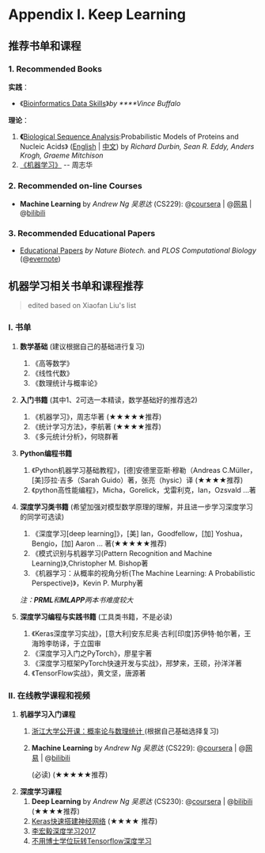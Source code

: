 # Appendix I. Keep Learning

## 推荐书单和课程

### 1. Recommended Books 

**实践**：

* 《[Bioinformatics Data Skills](http://a.co/1wYbUB5)》_by ****Vince Buffalo_

**理论**：

1. **《**[Biological Sequence Analysis](http://www.amazon.com/Biological-Sequence-Analysis-Probabilistic-Proteins/dp/0521629713/):Probabilistic Models of Proteins and Nucleic Acids》 \([English](http://www.amazon.com/Biological-Sequence-Analysis-Probabilistic-Proteins/dp/0521629713) \| [中文](http://www.amazon.cn/dp/B003ZUIRZ2)\) by _Richard Durbin, Sean R. Eddy, Anders Krogh, Graeme Mitchison_
2. [《机器学习》](https://book.douban.com/subject/26708119/) -- 周志华

### 2. Recommended on-line Courses

* **Machine Learning** by _Andrew Ng 吴恩达_ \(CS229\): @[coursera](https://www.coursera.org/learn/machine-learning) \| @[网易](https://study.163.com/course/introduction/1004570029.htm) \|  @[bilibili](http://t.cn/RYpskDe)

### 3. Recommended Educational Papers

* [Educational Papers](http://liacs.leidenuniv.nl/~hoogeboomhj/mcb/nature_primer.html) _by Nature Biotech._ and _PLOS Computational Biology_   \(@[evernote](https://www.evernote.com/shard/s18/sh/22ef32b8-893c-4643-b409-39a910175730/e8aa0ed8820d4aecb458ad922f7d46ae)\)



## 机器学习相关书单和课程推荐

> edited based on Xiaofan Liu's list

### **I. 书单**

1. **数学基础** \(建议根据自己的基础进行复习\)
   1. 《高等数学》
   2. 《线性代数》
   3. 《数理统计与概率论》
2. **入门书籍** \(其中1、2可选一本精读，数学基础好的推荐选2\)
   1. 《机器学习》，周志华著 \(★★★★★推荐\)
   2. 《统计学习方法》，李航著 \(★★★★推荐\)
   3. 《多元统计分析》，何晓群著
3. **Python编程书籍**
   1. 《Python机器学习基础教程》，\[德\]安德里亚斯·穆勒（Andreas C.Müller，\[美\]莎拉·吉多（Sarah Guido）著，张亮（hysic）译 \(★★★★推荐\)
   2. 《python高性能编程》，Micha，Gorelick，戈雷利克，Ian，Ozsvald ...著
4. **深度学习类书籍** \(希望加强对模型数学原理的理解，并且进一步学习深度学习的同学可选读\)

   1. 《深度学习\[deep learning\]》，\[美\] Ian，Goodfellow，\[加\] Yoshua，Bengio，\[加\] Aaron ... 著\(★★★★★推荐\)
   2. 《模式识别与机器学习\(Pattern Recognition and Machine Learning\)》,Christopher M. Bishop著
   3. 《机器学习：从概率的视角分析\(The Machine Learning: A Probabilistic Perspective\)》，Kevin P. Murphy著

   _注：**PRML**和**MLAPP**两本书难度较大_

5. **深度学习编程与实践书籍** \(工具类书籍，不是必读\)
   1. 《Keras深度学习实战》，\[意大利\]安东尼奥·古利\[印度\]苏伊特·帕尔著，王海玲李昉译，于立国审
   2. 《深度学习入门之PyTorch》，廖星宇著
   3. 《深度学习框架PyTorch快速开发与实战》，邢梦来，王硕，孙洋洋著
   4. 《TensorFlow实战》，黄文坚，唐源著

### **II. 在线教学课程和视频**

1. **机器学习入门课程**
   1. [浙江大学公开课：概率论与数理统计 ](http://open.163.com/movie/2019/4/R/6/MEC1U20OT_MEC1U8MR6.html)\(根据自己基础选择复习\)
   2. **Machine Learning** by _Andrew Ng 吴恩达_ \(CS229\): @[coursera](https://www.coursera.org/learn/machine-learning) \| @[网易](https://study.163.com/course/introduction/1004570029.htm) \|  @[bilibili](http://t.cn/RYpskDe)

       \(必读\) \(★★★★★推荐\)
2. **深度学习课程** 
   1. **Deep Learning** by _Andrew Ng 吴恩达_ \(CS230\): @[coursera](https://www.coursera.org/specializations/deep-learning)  \|  @[bilibili](https://www.bilibili.com/video/av47055599/) \(★★★★推荐\)
   2. [Keras快速搭建神经网络](http://t.cn/RTuDLKD) \(★★★★ 推荐\) 
   3. [李宏毅深度学习2017](http://t.cn/RpO3VJK) 
   4. [不用博士学位玩转Tensorflow深度学习](http://t.cn/RTuemTK) 

